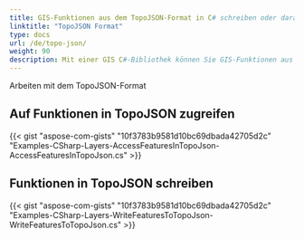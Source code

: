 ```yaml
---
title: GIS-Funktionen aus dem TopoJSON-Format in C# schreiben oder darauf zugreifen
linktitle: "TopoJSON Format"
type: docs
url: /de/topo-json/
weight: 90
description: Mit einer GIS C#-Bibliothek können Sie GIS-Funktionen aus dem TopoJSON-Format lesen oder darauf zugreifen und sie darin schreiben.
---
```


Arbeiten mit dem TopoJSON-Format

## **Auf Funktionen in TopoJSON zugreifen**
{{< gist "aspose-com-gists" "10f3783b9581d10bc69dbada42705d2c" "Examples-CSharp-Layers-AccessFeaturesInTopoJson-AccessFeaturesInTopoJson.cs" >}}
## **Funktionen in TopoJSON schreiben**
{{< gist "aspose-com-gists" "10f3783b9581d10bc69dbada42705d2c" "Examples-CSharp-Layers-WriteFeaturesToTopoJson-WriteFeaturesToTopoJson.cs" >}}
